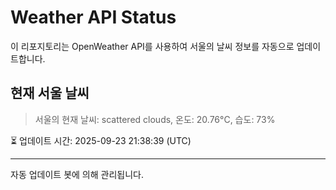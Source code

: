 
# Weather API Status

이 리포지토리는 OpenWeather API를 사용하여 서울의 날씨 정보를 자동으로 업데이트합니다.

## 현재 서울 날씨
> 서울의 현재 날씨: scattered clouds, 온도: 20.76°C, 습도: 73%

⏳ 업데이트 시간: 2025-09-23 21:38:39 (UTC)

---
자동 업데이트 봇에 의해 관리됩니다.
